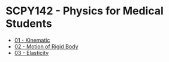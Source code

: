 # SCPY142 - Physics for Medical Students

* [01 - Kinematic](01%20-%20Kinematic.md)
* [02 - Motion of Rigid Body](02%20-%20Motion%20of%20Rigid%20Body.md)
* [03 - Elasticity](03%20-%20Elasticity.md)
